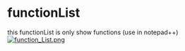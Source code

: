 # functionList
this functionList is only show functions (use in notepad++)
[![function_List.png](https://s5.postimg.cc/vg9206ux3/function_List.png)](https://postimg.cc/image/xktf19wjn/)
